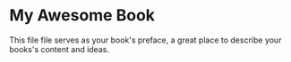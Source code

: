 # My Awesome Book

This file file serves as your book's preface, a great place to describe your books's content and ideas.

